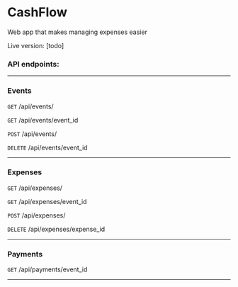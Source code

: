 # CashFlow
Web app that makes managing expenses easier

Live version: [todo]

### API endpoints: 
___
### Events

`GET` /api/events/

`GET` /api/events/event_id

`POST` /api/events/

`DELETE` /api/events/event_id
___
### Expenses
`GET` /api/expenses/

`GET` /api/expenses/event_id

`POST` /api/expenses/

`DELETE` /api/expenses/expense_id
___
### Payments
`GET`     /api/payments/event_id
___
